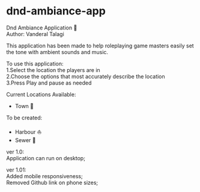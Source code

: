 # dnd-ambiance-app

Dnd Ambiance Application  :crystal_ball:  
Author: Vanderal Talagi

This application has been made to help roleplaying game masters easily set the tone with ambient sounds and music.

To use this application:  
1.Select the location the players are in  
2.Choose the options that most accurately describe the location  
3.Press Play and pause as needed

Current Locations Available:
- Town :house_with_garden:

To be created:
- Harbour :boat:  
- Sewer :toilet:  

ver 1.0:  
Application can run on desktop;

ver 1.01:  
Added mobile responsiveness;  
Removed Github link on phone sizes;  
